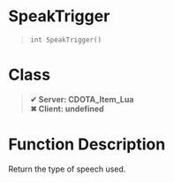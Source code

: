 # SpeakTrigger
> `int SpeakTrigger()`
# Class
> __✔ Server: CDOTA_Item_Lua__  
> __✖ Client: undefined__  
# Function Description
Return the type of speech used.
